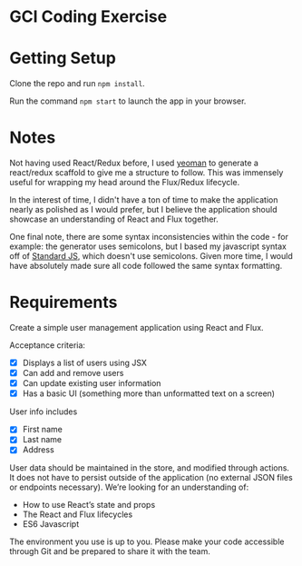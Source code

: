 # GCI Coding Exercise

# Getting Setup

Clone the repo and run `npm install`.

Run the command `npm start` to launch the app in your browser.

# Notes

Not having used React/Redux before, I used [yeoman](http://yeoman.io/) to
generate a react/redux scaffold to give me a structure to follow.  This was
immensely useful for wrapping my head around the Flux/Redux lifecycle.

In the interest of time, I didn't have a ton of time to make the application
nearly as polished as I would prefer, but I believe the application should
showcase an understanding of React and Flux together.

One final note, there are some syntax inconsistencies within the code - for
example: the generator uses semicolons, but I based my javascript syntax off of
[Standard JS](https://standardjs.com/), which doesn't use semicolons.  Given
more time, I would have absolutely made sure all code followed the same syntax
formatting.

# Requirements

Create a simple user management application using React and Flux.

Acceptance criteria:
* [x] Displays a list of users using JSX
* [x] Can add and remove users
* [x] Can update existing user information
* [x] Has a basic UI (something more than unformatted text on a screen)

User info includes
* [x] First name
* [x] Last name
* [x] Address

User data should be maintained in the store, and modified through actions. It
does not have to persist outside of the application (no external JSON files or
endpoints necessary). We’re looking for an understanding of:

* How to use React’s state and props
* The React and Flux lifecycles
* ES6 Javascript

The environment you use is up to you. Please make your code accessible through
Git and be prepared to share it with the team.
